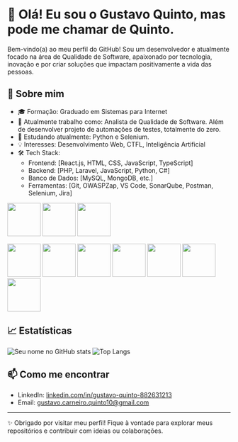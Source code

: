 # 👋 Olá! Eu sou o Gustavo Quinto, mas pode me chamar de Quinto.

Bem-vindo(a) ao meu perfil do GitHub! Sou um desenvolvedor e atualmente focado na área de Qualidade de Software, apaixonado por tecnologia, inovação e por criar soluções que impactam positivamente a vida das pessoas.

## 🚀 Sobre mim

- 🎓 Formação: Graduado em Sistemas para Internet
- 💼 Atualmente trabalho como: Analista de Qualidade de Software. Além de desenvolver projeto de automações de testes, totalmente do zero.
- 🌱 Estudando atualmente: Python e Selenium.
- 💡 Interesses: Desenvolvimento Web, CTFL, Inteligência Artificial
- 🛠️ Tech Stack:
  - Frontend: [React.js, HTML, CSS, JavaScript, TypeScript]
  - Backend: [PHP, Laravel, JavaScript, Python, C#]
  - Banco de Dados: [MySQL, MongoDB, etc.]
  - Ferramentas: [Git, OWASPZap, VS Code, SonarQube, Postman, Selenium, Jira]
<p align="left">
 <img src="https://cdn.jsdelivr.net/gh/devicons/devicon@latest/icons/linux/linux-original.svg" height="75" />
 <img src="https://cdn.jsdelivr.net/gh/devicons/devicon@latest/icons/apple/apple-original.svg" height="75"/>
 <img src="https://cdn.jsdelivr.net/gh/devicons/devicon@latest/icons/windows11/windows11-original-wordmark.svg" height="75"/>  
  
</p>
<p align="left">
  <img src="https://cdn.jsdelivr.net/gh/devicons/devicon@latest/icons/python/python-original-wordmark.svg" height="75" />
  <img src="https://cdn.jsdelivr.net/gh/devicons/devicon@latest/icons/selenium/selenium-original.svg" height="75"/>
  <img src="https://cdn.jsdelivr.net/gh/devicons/devicon@latest/icons/cypressio/cypressio-original-wordmark.svg" height="75"/>
  <img src="https://cdn.jsdelivr.net/gh/devicons/devicon@latest/icons/postman/postman-original.svg" height="75"/>      
  <img src="https://cdn.jsdelivr.net/gh/devicons/devicon@latest/icons/sonarqube/sonarqube-original-wordmark.svg" height="75"/>
  <img src="https://cdn.jsdelivr.net/gh/devicons/devicon@latest/icons/laravel/laravel-original.svg" height="75"/>
  <img src="https://cdn.jsdelivr.net/gh/devicons/devicon@latest/icons/mysql/mysql-original-wordmark.svg"  height="75"/>
</p>  

## 📈 Estatísticas

![Seu nome no GitHub stats](https://github-readme-stats.vercel.app/api?username=gustavocquinto&show_icons=true&theme=dracula)
![Top Langs](https://github-readme-stats.vercel.app/api/top-langs/?username=gustavocquinto&layout=compact&theme=dracula)

## 📫 Como me encontrar

- LinkedIn: [linkedin.com/in/gustavo-quinto-882631213](https://linkedin.com/in/seu-usuario](https://www.linkedin.com/in/gustavo-quinto-882631213/))
- Email: [gustavo.carneiro.quinto10@gmail.com](mailto:gustavo.carneiro.quinto10@gmail.com)

---

✨ Obrigado por visitar meu perfil! Fique à vontade para explorar meus repositórios e contribuir com ideias ou colaborações.
